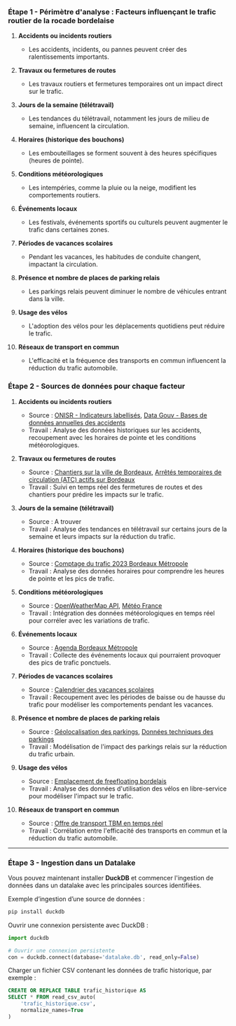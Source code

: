### Étape 1 - Périmètre d'analyse : Facteurs influençant le trafic routier de la rocade bordelaise

1. **Accidents ou incidents routiers**
   - Les accidents, incidents, ou pannes peuvent créer des ralentissements importants.

2. **Travaux ou fermetures de routes**
   - Les travaux routiers et fermetures temporaires ont un impact direct sur le trafic.

3. **Jours de la semaine (télétravail)**
   - Les tendances du télétravail, notamment les jours de milieu de semaine, influencent la circulation.

4. **Horaires (historique des bouchons)**
   - Les embouteillages se forment souvent à des heures spécifiques (heures de pointe).

5. **Conditions météorologiques**
   - Les intempéries, comme la pluie ou la neige, modifient les comportements routiers.

6. **Événements locaux**
   - Les festivals, événements sportifs ou culturels peuvent augmenter le trafic dans certaines zones.

7. **Périodes de vacances scolaires**
   - Pendant les vacances, les habitudes de conduite changent, impactant la circulation.

8. **Présence et nombre de places de parking relais**
   - Les parkings relais peuvent diminuer le nombre de véhicules entrant dans la ville.

9. **Usage des vélos**
   - L'adoption des vélos pour les déplacements quotidiens peut réduire le trafic.

10. **Réseaux de transport en commun**
    - L'efficacité et la fréquence des transports en commun influencent la réduction du trafic automobile.


### Étape 2 - Sources de données pour chaque facteur

1. **Accidents ou incidents routiers**
   - Source : [ONISR - Indicateurs labellisés](https://www.onisr.securite-routiere.gouv.fr/outils-statistiques/indicateurs-labellises), [Data Gouv - Bases de données annuelles des accidents](https://www.data.gouv.fr/fr/datasets/bases-de-donnees-annuelles-des-accidents-corporels-de-la-circulation-routiere-annees-de-2005-a-2022/)
   - Travail : Analyse des données historiques sur les accidents, recoupement avec les horaires de pointe et les conditions météorologiques.

2. **Travaux ou fermetures de routes**
   - Source : [Chantiers sur la ville de Bordeaux](https://shorturl.at/ZN0Qv), [Arrêtés temporaires de circulation (ATC) actifs sur Bordeaux](https://shorturl.at/dprMj)
   - Travail : Suivi en temps réel des fermetures de routes et des chantiers pour prédire les impacts sur le trafic.

3. **Jours de la semaine (télétravail)**
   - Source : A trouver
   - Travail : Analyse des tendances en télétravail sur certains jours de la semaine et leurs impacts sur la réduction du trafic.

4. **Horaires (historique des bouchons)**
   - Source : [Comptage du trafic 2023 Bordeaux Métropole](https://opendata.bordeaux-metropole.fr/explore/dataset/comptage-du-trafic-2023-bordeaux-metropole/information/)
   - Travail : Analyse des données horaires pour comprendre les heures de pointe et les pics de trafic.

5. **Conditions météorologiques**
   - Source : [OpenWeatherMap API](https://openweathermap.org/api), [Météo France](https://www.meteofrance.com/)
   - Travail : Intégration des données météorologiques en temps réel pour corréler avec les variations de trafic.

6. **Événements locaux**
   - Source : [Agenda Bordeaux Métropole](https://shorturl.at/1Ta1U)
   - Travail : Collecte des événements locaux qui pourraient provoquer des pics de trafic ponctuels.

7. **Périodes de vacances scolaires**
   - Source : [Calendrier des vacances scolaires](https://explore.data.gouv.fr/fr/datasets/5889d03ea3a72974cbf0d5b0/#/resources/9957d723-346e-4317-8cb3-293c94e19b2d)
   - Travail : Recoupement avec les périodes de baisse ou de hausse du trafic pour modéliser les comportements pendant les vacances.

8. **Présence et nombre de places de parking relais**
   - Source : [Géolocalisation des parkings](https://opendata.bordeaux-metropole.fr/explore/dataset/st_park_p/information/), [Données techniques des parkings](https://opendata.bordeaux-metropole.fr/explore/dataset/parkings-donnees-techniques-2024/information/)
   - Travail : Modélisation de l'impact des parkings relais sur la réduction du trafic urbain.

9. **Usage des vélos**
   - Source : [Emplacement de freefloating bordelais](https://opendata.bordeaux-metropole.fr/explore/dataset/st_freefloating_s/information/?disjunctive.nom_commune)
   - Travail : Analyse des données d'utilisation des vélos en libre-service pour modéliser l'impact sur le trafic.

10. **Réseaux de transport en commun**
    - Source : [Offre de transport TBM en temps réel](https://shorturl.at/0Ipb4)
    - Travail : Corrélation entre l'efficacité des transports en commun et la réduction du trafic automobile.

---

### Étape 3 - Ingestion dans un Datalake

Vous pouvez maintenant installer **DuckDB** et commencer l'ingestion de données dans un datalake avec les principales sources identifiées.

Exemple d’ingestion d’une source de données :

```bash
pip install duckdb
```

Ouvrir une connexion persistente avec DuckDB :

```python
import duckdb

# Ouvrir une connexion persistente
con = duckdb.connect(database='datalake.db', read_only=False)
```

Charger un fichier CSV contenant les données de trafic historique, par exemple :

```sql
CREATE OR REPLACE TABLE trafic_historique AS
SELECT * FROM read_csv_auto(
    'trafic_historique.csv',
    normalize_names=True
)
```